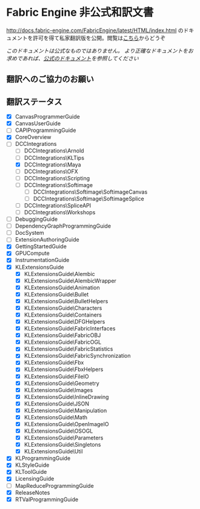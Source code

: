 # Fabric Engine 非公式和訳文書
http://docs.fabric-engine.com/FabricEngine/latest/HTML/index.html
のドキュメントを許可を得て私家翻訳版を公開。閲覧は[こちら](http://yamahigashi.github.io/unofficial-fabricengine-documents-ja/)からどうぞ

*このドキュメントは公式なものではありません。*
*より正確なドキュメントをお求めであれば、[公式のドキュメント](http://docs.fabric-engine.com/FabricEngine/latest/HTML/index.html)を参照してください*


## 翻訳へのご協力のお願い



## 翻訳ステータス

* [x] CanvasProgrammerGuide
* [x] CanvasUserGuide
* [ ] CAPIProgrammingGuide
* [x] CoreOverview
* [ ] DCCIntegrations
    * [ ] DCCIntegrations\Arnold
    * [ ] DCCIntegrations\KLTips
    * [x] DCCIntegrations\Maya
    * [ ] DCCIntegrations\OFX
    * [ ] DCCIntegrations\Scripting
    * [ ] DCCIntegrations\Softimage
        * [ ] DCCIntegrations\Softimage\SoftimageCanvas
        * [ ] DCCIntegrations\Softimage\SoftimageSplice
    * [ ] DCCIntegrations\SpliceAPI
    * [ ] DCCIntegrations\Workshops
* [ ] DebuggingGuide
* [ ] DependencyGraphProgrammingGuide
* [ ] DocSystem
* [ ] ExtensionAuthoringGuide
* [x] GettingStartedGuide
* [x] GPUCompute
* [x] InstrumentationGuide
* [x] KLExtensionsGuide
    * [x] KLExtensionsGuide\Alembic
    * [x] KLExtensionsGuide\AlembicWrapper
    * [x] KLExtensionsGuide\Animation
    * [x] KLExtensionsGuide\Bullet
    * [x] KLExtensionsGuide\BulletHelpers
    * [x] KLExtensionsGuide\Characters
    * [x] KLExtensionsGuide\Containers
    * [x] KLExtensionsGuide\DFGHelpers
    * [x] KLExtensionsGuide\FabricInterfaces
    * [x] KLExtensionsGuide\FabricOBJ
    * [x] KLExtensionsGuide\FabricOGL
    * [x] KLExtensionsGuide\FabricStatistics
    * [x] KLExtensionsGuide\FabricSynchronization
    * [x] KLExtensionsGuide\Fbx
    * [x] KLExtensionsGuide\FbxHelpers
    * [x] KLExtensionsGuide\FileIO
    * [x] KLExtensionsGuide\Geometry
    * [x] KLExtensionsGuide\Images
    * [x] KLExtensionsGuide\InlineDrawing
    * [x] KLExtensionsGuide\JSON
    * [x] KLExtensionsGuide\Manipulation
    * [x] KLExtensionsGuide\Math
    * [x] KLExtensionsGuide\OpenImageIO
    * [x] KLExtensionsGuide\OSOGL
    * [x] KLExtensionsGuide\Parameters
    * [x] KLExtensionsGuide\Singletons
    * [x] KLExtensionsGuide\Util
* [x] KLProgrammingGuide
* [x] KLStyleGuide
* [x] KLToolGuide
* [x] LicensingGuide
* [ ] MapReduceProgrammingGuide
* [x] ReleaseNotes
* [x] RTValProgrammingGuide
